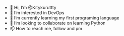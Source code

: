 - 👋 Hi, I’m @Kitykuruttty
- 👀 I’m interested in DevOps
- 🌱 I’m currently learning my first programing language
- 💞️ I’m looking to collaborate on learning Python
- 📫 How to reach me, follow and pm

<!---
Kitykuruttty/Kitykuruttty is a ✨ special ✨ repository because its `README.md` (this file) appears on your GitHub profile.
You can click the Preview link to take a look at your changes.
--->

